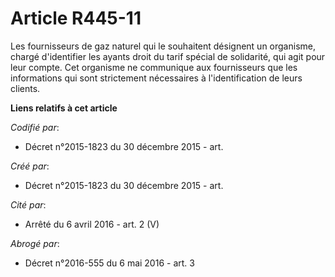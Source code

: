 # Article R445-11

Les fournisseurs de gaz naturel qui le souhaitent désignent un organisme, chargé d'identifier les ayants droit du tarif
spécial de solidarité, qui agit pour leur compte. Cet organisme ne communique aux fournisseurs que les informations qui sont
strictement nécessaires à l'identification de leurs clients.

**Liens relatifs à cet article**

_Codifié par_:

  - Décret n°2015-1823 du 30 décembre 2015 - art.

_Créé par_:

  - Décret n°2015-1823 du 30 décembre 2015 - art.

_Cité par_:

  - Arrêté du 6 avril 2016 - art. 2 (V)

_Abrogé par_:

  - Décret n°2016-555 du 6 mai 2016 - art. 3
